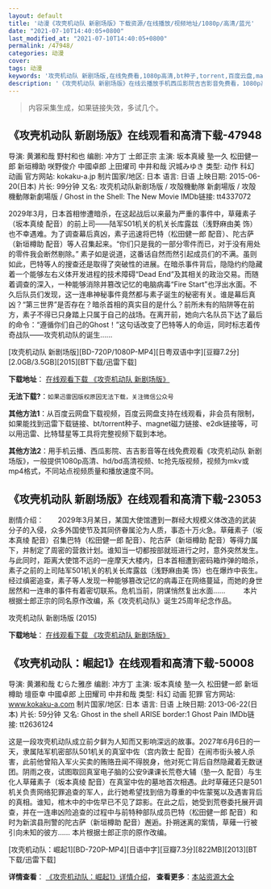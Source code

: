 ```yaml
---
layout: default
title: '动漫《攻壳机动队 新剧场版》下载资源/在线播放/视频地址/1080p/高清/蓝光'
date: "2021-07-10T14:40:05+0800"
last_modified_at: "2021-07-10T14:40:05+0800"
permalink: /47948/
categories: 动漫
cover:
tags: 动漫
keywords: '攻壳机动队 新剧场版,在线免费看,1080p高清,bt种子,torrent,百度云盘,magnet,磁力链,迅雷下载资源'
description: '《攻壳机动队 新剧场版》在线云播放手机西瓜影院吉吉影音免费看，1080p高清bd/hd未删减完整版和tc抢先枪版，mkv/mp4格式，附带bt/torrent种子、magnet/磁力链、百度云盘、网盘资源迅雷下载链接'
---
```


>内容采集生成，如果链接失效，多试几个。


## 《攻壳机动队 新剧场版》在线观看和高清下载-47948

导演: 黄瀬和哉 野村和也 编剧: 冲方丁 士郎正宗 主演: 坂本真綾 塾一久 松田健一郎 新垣樽助 咲野俊介 中國卓郎 上田燿司 中井和哉 沢城みゆき 类型: 动作 科幻 动画 官方网站: kokaku-a.jp 制片国家/地区: 日本 语言: 日语 上映日期: 2015-06-20(日本) 片长: 99分钟 又名: 攻壳机动队新剧场版 / 攻殻機動隊 新劇場版 / 攻殻機動隊新劇場版 / Ghost in the Shell: The New Movie IMDb链接: tt4337072

2029年3月，日本首相惨遭暗杀，在这起战后以来最为严重的事件中，草薙素子（坂本真绫 配音）的前上司——陆军501机关的机关长库露兹（浅野麻由美 饰）也不幸遇难。为了调查幕后真凶，素子迅速将巴特（松田健一郎 配音）、陀古萨（新垣樽助 配音）等人召集起来。“你们只是我的一部分零件而已，对于没有用处的零件我会断然剔除。” 素子如是说道，这番话自然而然引起成员们的不满。虽则如此，巴特等人的搜查还是取得了突破性的进展。在暗杀事件背后，隐隐约约隐藏着一个能够左右义体开发进程的技术障碍“Dead End”及其相关的政治交易。而随着调查的深入，一种能够消除并篡改记忆的电脑病毒“Fire Start”也浮出水面。不久后队员们发现，这一连串神秘事件竟然都与素子诞生的秘密有关。谁是幕后真凶？“第三世界”是否存在？暗杀首相的真实目的是什么？前所未有的陷阱等在前方，素子不得已只身踏上只属于自己的战场。在离开前，她向六名队员下达了最后的命令：“遵循你们自己的Ghost！”这句话改变了巴特等人的命运，同时标志着传奇战队——攻壳机动队的诞生……


[攻壳机动队 新剧场版][BD-720P/1080P-MP4][日粤双语中字][豆瓣7.2分][2.0GB/3.5GB][2015][BT下载/迅雷下载]

**下载地址**： [在线观看下载 《攻壳机动队 新剧场版》](https://www.btdx8.com/torrent/ghost_in_the_shell_2015.html) 


**无法下载?**：`如果迅雷因版权原因无法下载，关注微信公众号 `

**其他方法1**：从百度云网盘下载视频，百度云网盘支持在线观看，非会员有限制，如果能找到迅雷下载链接、bt/torrent种子、magnet磁力链接、e2dk链接等，可以用迅雷、比特彗星等工具将完整视频下载到本地。

**其他方法2**：用手机云播、西瓜影院、吉吉影音等在线免费观看《攻壳机动队 新剧场版》，一般提供1080p高清、hd/bd高清视频、tc抢先版视频，视频为mkv或mp4格式，不同站点视频质量和播放速度不同。


## 《攻壳机动队 新剧场版》在线观看和高清下载-23053

剧情介绍：　　2029年3月某日，某国大使馆遭到一群经大规模义体改造的武装分子的入侵，众多外国使节及其同侪眷属沦为人质，事态十万火急。草薙素子（坂本真绫 配音）召集巴特（松田健一郎 配音）、陀古萨（新垣樽助 配音）等得力属下，并制定了周密的营救计划。谁知当一切都按部就班进行之时，意外突然发生。与此同时，距离大使馆不远的一座摩天大楼内，日本首相遭到密码箱炸弹的暗杀，素子之前的上司陆军501机关的机关长库露兹（浅野麻由美 饰）也在爆炸中丧生。经过缜密追查，素子等人发现一种能够篡改记忆的病毒正在网络蔓延，而她的身世居然和一连串的事件有着密切联系。危机当前，阴谋悄然复出水面……  　　本片根据士郎正宗的同名原作改编，系《攻壳机动队》诞生25周年纪念作品。


攻壳机动队 新剧场版 (2015)

**下载地址**： [在线观看下载 《攻壳机动队 新剧场版》](https://www.btbtdy.me/btdy/dy92.html) 


## 《攻壳机动队：崛起1》在线观看和高清下载-50008

导演: 黄瀬和哉 むらた雅彦 编剧: 冲方丁 主演: 坂本真绫 塾一久 松田健一郎 新垣樽助 壇臣幸 中國卓郎 上田耀司 中井和哉 类型: 科幻 动画 犯罪 官方网站: www.kokaku-a.com 制片国家/地区: 日本 语言: 日语 上映日期: 2013-06-22(日本) 片长: 59分钟 又名: Ghost in the shell ARISE border:1 Ghost Pain IMDb链接: tt2636124

这是一段攻壳机动队成立前夕鲜为人知而又影响深远的故事。2027年6月6日的一天，隶属陆军机密部队501机关的真室中佐（宫内敦士 配音）在闹市街头被人杀害，此前他曾陷入军火买卖的贿赂丑闻不得脱身，他对死亡背后自然隐藏着无数谜团。阴雨之夜，试图取回真室电子脑的公安9课课长荒卷大辅（塾一久 配音）与生化人草薙素子（坂本真绫 配音）在真室中佐的墓地首次相遇。此时草薙还只是501机关负责网络犯罪追查的军人，此行她希望找到倍为尊重的中佐蒙冤以及遇害背后的真相。谁知，棺木中的中佐早已不见了踪影。在此之后，她受到荒卷委托展开调查，并在一连串凶险追查的过程中与前特种部队成员巴特（松田健一郎 配音）和时为新滨县刑警的陀古萨（新垣樽助 配音）邂逅。扑朔迷离的案情，草薙一行被引向未知的彼方…… 本片根据士郎正宗的原作改编。


[攻壳机动队：崛起1][BD-720P-MP4][日语中字][豆瓣7.3分][822MB][2013][BT下载/迅雷下载]

**详情查看**： [《攻壳机动队：崛起1》详情介绍](/movie/50008/)， **查看更多**：[本站资源大全](/movie/t/all/)

